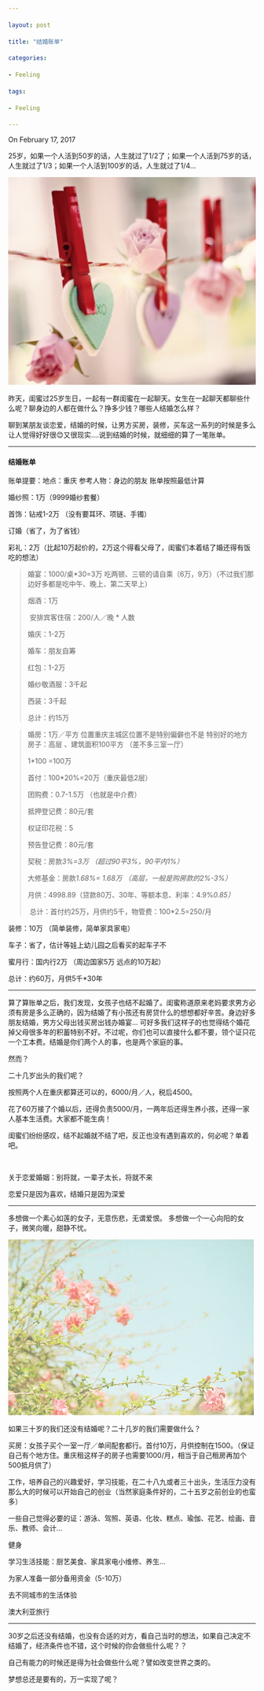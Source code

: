 ```yaml
---

layout: post

title: "结婚账单"

categories:

- Feeling

tags:

- Feeling

---
```


On February 17, 2017

25岁，如果一个人活到50岁的话，人生就过了1/2了；如果一个人活到75岁的话，人生就过了1/3；如果一个人活到100岁的话，人生就过了1/4...

![image](/assets/images/2017-02-17-001.jpeg)

昨天，闺蜜过25岁生日，一起有一群闺蜜在一起聊天。女生在一起聊天都聊些什么呢？聊身边的人都在做什么？挣多少钱？哪些人结婚怎么样？

聊到某朋友谈恋爱，结婚的时候，让男方买房，装修，买车这一系列的时候是多么让人觉得好好很😊又很现实....说到结婚的时候，就细细的算了一笔账单。

---

#### 结婚账单

账单提要：地点：重庆     参考人物：身边的朋友     账单按照最低计算

婚纱照：1万（9999婚纱套餐）

首饰：钻戒1-2万 （没有要耳环、项链、手镯）

订婚（省了，为了省钱）

彩礼：2万（比起10万起价的，2万这个得看父母了，闺蜜们本着结了婚还得有饭吃的想法）

> 婚宴：1000/桌*30=3万   吃两顿、三顿的请自乘（6万，9万）（不过我们那边好多都是吃中午、晚上、第二天早上）
>
> 烟酒：1万
>
> ​ 安排宾客住宿：200/人／晚  * 人数
>
> 婚庆：1-2万
>
> 婚车：朋友自筹
>
> 红包：1-2万
>
> 婚纱敬酒服：3千起
>
> 西装：3千起
>
> 总计：约15万



> 婚房：1万／平方    位置重庆主城区位置不是特别偏僻也不是 特别好的地方 房子：高层 、建筑面积100平方 （差不多三室一厅）
>
> ​1*100 =100万   
>
> 首付：100*20%=20万（重庆最低2层）
>
> 团购费：0.7-1.5万    （也就是中介费）
>
> 抵押登记费：80元/套
>
> 权证印花税：5
>
> 预告登记费：80元/套
>
> 契税：房款*3%=3万 （超过90平3%，90平内1%）*
>
> 大修基金：房款*1.68%= 1.68万 （高层，一般是购房款的2%-3%）*
>
> 月供：4998.89（贷款80万、30年、等额本息、利率：4.9%*0.85）*
>
> ​ 总计：首付约25万，月供约5千，物管费：100*2.5=250/月

装修：10万 （简单装修，简单家具家电）

车子：省了，估计等娃上幼儿园之后看买的起车子不

蜜月行：国内行2万   （周边国家5万 远点的10万起）

总计：约60万，月供5千*30年

---

算了算账单之后，我们发现，女孩子也结不起婚了。闺蜜称道原来老妈要求男方必须有房是多么正确的，因为结婚了有小孩还有房贷什么的想想都好辛苦。身边好多朋友结婚，男方父母出钱买房出钱办婚宴... 可好多我们这样子的也觉得结个婚花掉父母很多年的积蓄特别不好。不过呢，你们也可以直接什么都不要，领个证只花一个工本费。结婚是你们两个人的事，也是两个家庭的事。

然而？

二十几岁出头的我们呢？

按照两个人在重庆都算还可以的，6000/月／人，税后4500。

花了60万接了个婚以后，还得负责5000/月，一两年后还得生养小孩，还得一家人基本生活费。大家都不能生病！

闺蜜们纷纷感叹，结不起婚就不结了吧，反正也没有遇到喜欢的，何必呢？单着吧。

<br/>

关于恋爱婚姻：别将就，一辈子太长，将就不来

恋爱只是因为喜欢，结婚只是因为深爱

---
多想做一个素心如莲的女子，无意伤悲，无谓爱恨。
多想做一个一心向阳的女子，微笑向暖，甜静不忧。

![image](/assets/images/2012-12-12-001.jpeg)

如果三十岁的我们还没有结婚呢？二十几岁的我们需要做什么？

买房：女孩子买个一室一厅／单间配套都行。首付10万，月供控制在1500。（保证自己有个地方住。重庆租这样子的房子也需要1000/月，相当于自己租房再加个500抵月供了）

工作，培养自己的兴趣爱好，学习技能，在二十八九或者三十出头，生活压力没有那么大的时候可以开始自己的创业（当然家庭条件好的，二十五岁之前创业的也蛮多）

一些自己觉得必要的证：游泳、驾照、英语、化妆、糕点、瑜伽、花艺、绘画、音乐、教师、会计...

健身

学习生活技能：厨艺美食、家具家电小维修、养生...

为家人准备一部分备用资金（5-10万）

去不同城市的生活体验

澳大利亚旅行

---

30岁之后还没有结婚，也没有合适的对方，看自己当时的想法，如果自己决定不结婚了，经济条件也不错，这个时候的你会做些什么呢？？

自己有能力的时候还是得为社会做些什么呢？譬如改变世界之类的。

梦想总还是要有的，万一实现了呢？





​									         



​		



​		



​		





